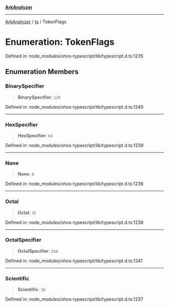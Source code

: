 [**ArkAnalyzer**](../../../../README.md)

***

[ArkAnalyzer](../../../../globals.md) / [ts](../README.md) / TokenFlags

# Enumeration: TokenFlags

Defined in: node\_modules/ohos-typescript/lib/typescript.d.ts:1235

## Enumeration Members

### BinarySpecifier

> **BinarySpecifier**: `128`

Defined in: node\_modules/ohos-typescript/lib/typescript.d.ts:1240

***

### HexSpecifier

> **HexSpecifier**: `64`

Defined in: node\_modules/ohos-typescript/lib/typescript.d.ts:1239

***

### None

> **None**: `0`

Defined in: node\_modules/ohos-typescript/lib/typescript.d.ts:1236

***

### Octal

> **Octal**: `32`

Defined in: node\_modules/ohos-typescript/lib/typescript.d.ts:1238

***

### OctalSpecifier

> **OctalSpecifier**: `256`

Defined in: node\_modules/ohos-typescript/lib/typescript.d.ts:1241

***

### Scientific

> **Scientific**: `16`

Defined in: node\_modules/ohos-typescript/lib/typescript.d.ts:1237
